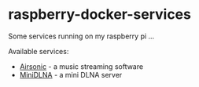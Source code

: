 # raspberry-docker-services

Some services running on my raspberry pi ...

Available services:

- [Airsonic](./airsonic) - a music streaming software
- [MiniDLNA](./minidlna) - a mini DLNA server



